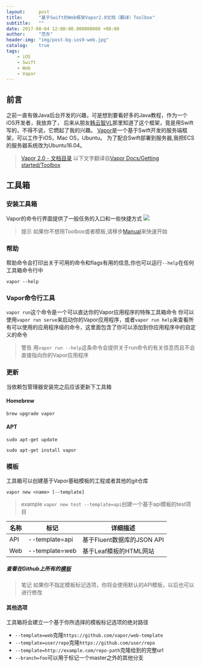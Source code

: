 ```yaml
---
layout:     post
title:      "基于Swift的Web框架Vapor2.0文档（翻译）Toolbox"
subtitle:   ""
date: 2017-08-04 12:00:00.000000000 +08:00
author:     "范东"
header-img: "img/post-bg-ios9-web.jpg"
catalog:    true
tags:
    - iOS
    - Swift
    - Web
    - Vapor
---
```

## 前言
之前一直有做Java后台开发的兴趣，可是想到要看好多的Java教程，作为一个iOS开发者，我放弃了，
后来从朋友[韩云智VL](http://www.jianshu.com/u/92f7630a351b)那里知道了这个框架，竟是用Swift写的，不得不说，它燃起了我的兴趣。
[Vapor](http://vapor.codes)是一个基于Swift开发的服务端框架，可以工作于iOS，Mac OS，Ubuntu。
为了配合Swift部署到服务器,我把ECS的服务器系统改为Ubuntu16.04。
> [Vapor 2.0 - 文档目录](http://blog.fandong.me/2017/08/01/iOS-SwiftVaporWeb/)
> 以下文字翻译自[Vapor Docs/Getting started/Toolbox](https://docs.vapor.codes/2.0/getting-started/toolbox/)

## 工具箱
### 安装工具箱
Vapor的命令行界面提供了一般任务的入口和一些快捷方式
![](http://om2bks7xs.bkt.clouddn.com/2017-08-03-Swift-Vapor-Web-03-1.png)
> 提示
> 如果你不想用Toolbox或者模板,请移步[Manual](http://blog.fandong.me/2017/08/06/iOS-SwiftVaporWeb05/)来快速开始

### 帮助
帮助命令会打印出关于可用的命令和flags有用的信息,你也可以运行```--help```在任何工具箱命令行中
```
vapor --help
```
### Vapor命令行工具
```vapor run```这个命令是一个可以直达你的Vapor应用程序的特殊工具箱命令
你可以使用```vapor run serve```来启动你的Vapor应用程序，或者```vapor run help```来查看所有可以使用的应用程序级的命令，这里面包含了你可以添加到你应用程序中的自定义的命令
>警告
>用```vapor run --help```这条命令会提供关于run命令的有关信息而且不会直接指向你的Vapor应用程序

### 更新
当依赖包管理器安装完之后应该更新下工具箱
#### Homebrew
```
brew upgrade vapor
```
#### APT
```
sudo apt-get update
```
```
sudo apt-get install vapor
```
### 模板
工具箱可以创建基于Vapor基础模板的工程或者其他的git仓库
```
vapor new <name> [--template]
```
>example
>```vapor new test --template=api```创建一个基于api模板的test项目

名称 | 标记 | 详细描述
------- | ------- | ------
API | --template=api | 基于Fluent数据库的JSON API
Web | --template=web | 基于Leaf模板的HTML网站

##### 查看在Github上所有的[模板](https://github.com/search?utf8=✓&q=topic%3Avapor+topic%3Atemplate&type=Repositories)
>笔记
>如果你不指定模板标记选项，你将会使用默认的API模板，以后也可以进行修改

#### 其他选项
工具箱将会建立一个基于你所选择的模板标记选项的绝对路径

- ```--template=web```克隆```https://github.com/vapor/web-template```
- ```--template=user/repo```克隆```https://github.com/user/repo```
- ```--template=http://example.com/repo-path```克隆给到的完整url
- ```--branch=foo```可以用于标记一个master之外的其他分支



